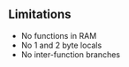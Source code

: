Limitations
-----------

- No functions in RAM
- No 1 and 2 byte locals
- No inter-function branches